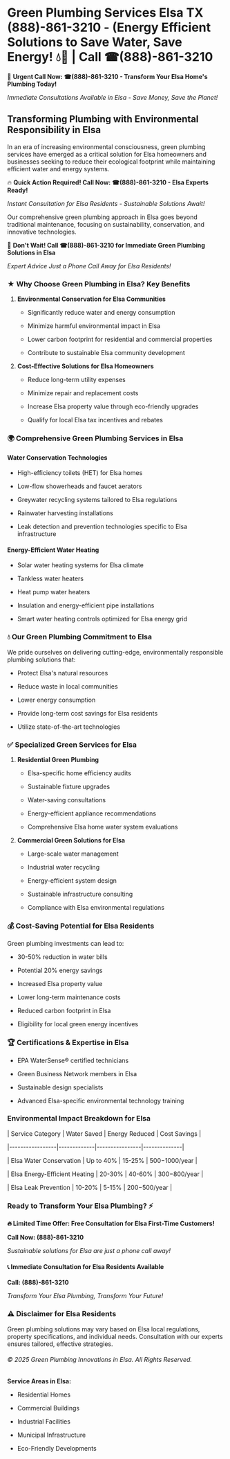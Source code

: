 # Green Plumbing Services Elsa TX (888)-861-3210 - (Energy Efficient Solutions to Save Water, Save Energy! 💧🌿 | Call ☎(888)-861-3210

🚨 **Urgent Call Now: ☎(888)-861-3210 - Transform Your Elsa Home's Plumbing Today!**
*Immediate Consultations Available in Elsa - Save Money, Save the Planet!*

## Transforming Plumbing with Environmental Responsibility in Elsa

In an era of increasing environmental consciousness, green plumbing services have emerged as a critical solution for Elsa homeowners and businesses seeking to reduce their ecological footprint while maintaining efficient water and energy systems. 

🔥 **Quick Action Required! Call Now: ☎(888)-861-3210 - Elsa Experts Ready!**
*Instant Consultation for Elsa Residents - Sustainable Solutions Await!*

Our comprehensive green plumbing approach in Elsa goes beyond traditional maintenance, focusing on sustainability, conservation, and innovative technologies.

🚨 **Don't Wait! Call ☎(888)-861-3210 for Immediate Green Plumbing Solutions in Elsa**
*Expert Advice Just a Phone Call Away for Elsa Residents!*

### ★ Why Choose Green Plumbing in Elsa? Key Benefits

1. **Environmental Conservation for Elsa Communities** 
   - Significantly reduce water and energy consumption
   - Minimize harmful environmental impact in Elsa
   - Lower carbon footprint for residential and commercial properties
   - Contribute to sustainable Elsa community development

2. **Cost-Effective Solutions for Elsa Homeowners** 
   - Reduce long-term utility expenses
   - Minimize repair and replacement costs
   - Increase Elsa property value through eco-friendly upgrades
   - Qualify for local Elsa tax incentives and rebates

### 🌍 Comprehensive Green Plumbing Services in Elsa

#### Water Conservation Technologies
- High-efficiency toilets (HET) for Elsa homes
- Low-flow showerheads and faucet aerators
- Greywater recycling systems tailored to Elsa regulations
- Rainwater harvesting installations
- Leak detection and prevention technologies specific to Elsa infrastructure

#### Energy-Efficient Water Heating
- Solar water heating systems for Elsa climate
- Tankless water heaters
- Heat pump water heaters
- Insulation and energy-efficient pipe installations
- Smart water heating controls optimized for Elsa energy grid

### 💧 Our Green Plumbing Commitment to Elsa

We pride ourselves on delivering cutting-edge, environmentally responsible plumbing solutions that:
- Protect Elsa's natural resources
- Reduce waste in local communities
- Lower energy consumption
- Provide long-term cost savings for Elsa residents
- Utilize state-of-the-art technologies

### ✅ Specialized Green Services for Elsa

1. **Residential Green Plumbing**
   - Elsa-specific home efficiency audits
   - Sustainable fixture upgrades
   - Water-saving consultations
   - Energy-efficient appliance recommendations
   - Comprehensive Elsa home water system evaluations

2. **Commercial Green Solutions for Elsa**
   - Large-scale water management
   - Industrial water recycling
   - Energy-efficient system design
   - Sustainable infrastructure consulting
   - Compliance with Elsa environmental regulations

### 💰 Cost-Saving Potential for Elsa Residents

Green plumbing investments can lead to:
- 30-50% reduction in water bills
- Potential 20% energy savings
- Increased Elsa property value
- Lower long-term maintenance costs
- Reduced carbon footprint in Elsa
- Eligibility for local green energy incentives

### 🏆 Certifications & Expertise in Elsa

- EPA WaterSense® certified technicians
- Green Business Network members in Elsa
- Sustainable design specialists
- Advanced Elsa-specific environmental technology training

### Environmental Impact Breakdown for Elsa

| Service Category | Water Saved | Energy Reduced | Cost Savings |
|-----------------|-------------|----------------|--------------|
| Elsa Water Conservation | Up to 40% | 15-25% | $500-$1000/year |
| Elsa Energy-Efficient Heating | 20-30% | 40-60% | $300-$800/year |
| Elsa Leak Prevention | 10-20% | 5-15% | $200-$500/year |

### Ready to Transform Your Elsa Plumbing? ⚡

**🔥 Limited Time Offer: Free Consultation for Elsa First-Time Customers!**

**Call Now: (888)-861-3210**
*Sustainable solutions for Elsa are just a phone call away!*

#### 📞 Immediate Consultation for Elsa Residents Available

**Call: (888)-861-3210**
*Transform Your Elsa Plumbing, Transform Your Future!*

### ⚠️ Disclaimer for Elsa Residents

Green plumbing solutions may vary based on Elsa local regulations, property specifications, and individual needs. Consultation with our experts ensures tailored, effective strategies.

###### © 2025 Green Plumbing Innovations in Elsa. All Rights Reserved.

**Service Areas in Elsa:** 
- Residential Homes
- Commercial Buildings
- Industrial Facilities
- Municipal Infrastructure
- Eco-Friendly Developments